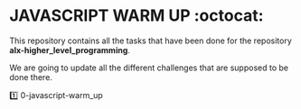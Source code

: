# JAVASCRIPT WARM UP :octocat:

This repository contains all the tasks that have been done for the repository __alx-higher_level_programming__.

We are going to update all the different challenges that are supposed to be done there.

:one: 0-javascript-warm_up

